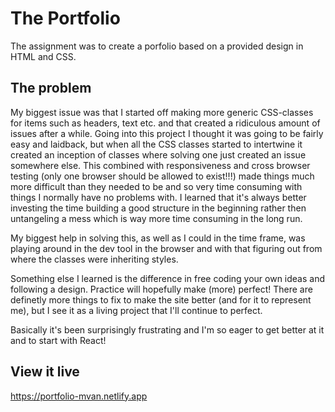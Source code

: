 # The Portfolio

The assignment was to create a porfolio based on a provided design in HTML and CSS.

## The problem

My biggest issue was that I started off making more generic CSS-classes for items such as headers, text etc. and that created a ridiculous amount of issues after a while. Going into this project I thought it was going to be fairly easy and laidback, but when all the CSS classes started to intertwine it created an inception of classes where solving one just created an issue somewhere else. This combined with responsiveness and cross browser testing (only one browser should be allowed to exist!!!) made things much more difficult than they needed to be and so very time consuming with things I normally have no problems with. I learned that it's always better investing the time building a good structure in the beginning rather then untangeling a mess which is way more time consuming in the long run.

My biggest help in solving this, as well as I could in the time frame, was playing around in the dev tool in the browser and with that figuring out from where the classes were inheriting styles.

Something else I learned is the difference in free coding your own ideas and following a design. Practice will hopefully make (more) perfect!
There are definetly more things to fix to make the site better (and for it to represent me), but I see it as a living project that I'll continue to perfect.

Basically it's been surprisingly frustrating and I'm so eager to get better at it and to start with React!

## View it live

https://portfolio-mvan.netlify.app